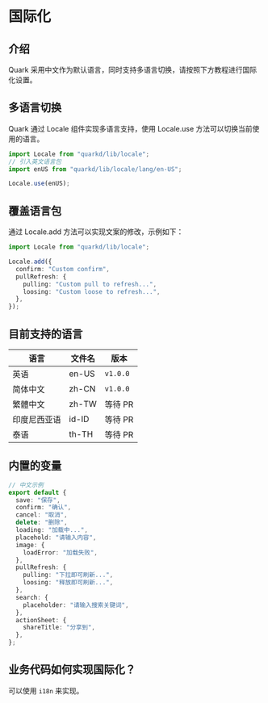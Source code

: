 # 国际化

## 介绍

Quark 采用中文作为默认语言，同时支持多语言切换，请按照下方教程进行国际化设置。

## 多语言切换

Quark 通过 Locale 组件实现多语言支持，使用 Locale.use 方法可以切换当前使用的语言。

```ts
import Locale from "quarkd/lib/locale";
// 引入英文语言包
import enUS from "quarkd/lib/locale/lang/en-US";

Locale.use(enUS);
```

## 覆盖语言包

通过 Locale.add 方法可以实现文案的修改，示例如下：

```ts
import Locale from "quarkd/lib/locale";

Locale.add({
  confirm: "Custom confirm",
  pullRefresh: {
    pulling: "Custom pull to refresh...",
    loosing: "Custom loose to refresh...",
  },
});
```

## 目前支持的语言

| 语言         | 文件名 | 版本      |
| ------------ | ------ | --------- |
| 英语         | en-US  | `v1.0.0` |
| 简体中文     | zh-CN  | `v1.0.0` |
| 繁體中文     | zh-TW  | 等待 PR   |
| 印度尼西亚语 | id-ID  | 等待 PR   |
| 泰语         | th-TH  | 等待 PR   |

## 内置的变量

```ts
// 中文示例
export default {
  save: "保存",
  confirm: "确认",
  cancel: "取消",
  delete: "删除",
  loading: "加载中...",
  placehold: "请输入内容",
  image: {
    loadError: "加载失败",
  },
  pullRefresh: {
    pulling: "下拉即可刷新...",
    loosing: "释放即可刷新...",
  },
  search: {
    placeholder: "请输入搜索关键词",
  },
  actionSheet: {
    shareTitle: "分享到",
  },
};
```

## 业务代码如何实现国际化？

可以使用 `i18n` 来实现。
